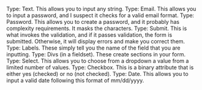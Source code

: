 
Type: Text. This allows you to input any string.
Type: Email. This allows you to input a password, and I suspect it checks for a valid email format.
Type: Password. This allows you to create a password, and it probably has complexity requirements. It masks the characters.
Type: Submit. This is what invokes the validation, and if it passes validation, the form is submitted. Otherwise, it will display errors and make you correct them.
Type: Labels. These simply tell you the name of the field that you are inputting.
Type: Divs (in a fieldset). These create sections in your form.
Type: Select. This allows you to choose from a dropdown a value from a limited number of values.
Type: Checkbox. This is a binary attribute that is either yes (checked) or no (not checked).
Type: Date. This allows you to input a valid date following this format of mm/dd/yyyy.

